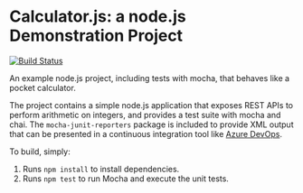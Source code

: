 Calculator.js: a node.js Demonstration Project
==============================================

[![Build Status](https://dev.azure.com/AZ400-Provs/Parts%20Unlimited/_apis/build/status/provs-git.calculator?branchName=refs%2Fpull%2F1%2Fmerge)](https://dev.azure.com/AZ400-Provs/Parts%20Unlimited/_build/latest?definitionId=2&branchName=refs%2Fpull%2F1%2Fmerge)

An example node.js project, including tests with mocha, that behaves like
a pocket calculator.

The project contains a simple node.js application that exposes REST APIs
to perform arithmetic on integers, and provides a test suite with mocha
and chai.  The `mocha-junit-reporters` package is included to provide XML
output that can be presented in a continuous integration tool like
[Azure DevOps](https://azure.com/devops).

To build, simply:

1. Runs `npm install` to install dependencies.
2. Runs `npm test` to run Mocha and execute the unit tests.

